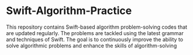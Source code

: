 # Swift-Algorithm-Practice
This repository contains Swift-based algorithm problem-solving codes that are updated regularly. The problems are tackled using the latest grammar and techniques of Swift. The goal is to continuously improve the ability to solve algorithmic problems and enhance the skills of algorithm-solving
